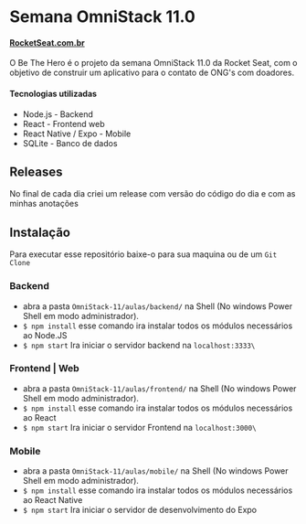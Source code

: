 
# Semana OmniStack 11.0
#### [RocketSeat.com.br](https://rocketseat.com.br/)


O Be The Hero é o projeto da semana OmniStack 11.0 da Rocket Seat, com o objetivo de construir um aplicativo para o contato de ONG's com doadores.

#### Tecnologias utilizadas
- Node.js - Backend
- React - Frontend web
- React Native / Expo - Mobile
- SQLite - Banco de dados 

## Releases

No final de cada dia criei um release com versão do código do dia e com as minhas anotações 

## Instalação 

Para executar esse repositório baixe-o para sua maquina ou de um `Git Clone`

### Backend 

- abra a pasta `OmniStack-11/aulas/backend/` na Shell (No windows Power Shell em modo administrador). 
- `$ npm install` esse comando ira instalar todos os módulos necessários ao Node.JS
-  `$ npm start` Ira iniciar o servidor backend na `localhost:3333\` 

### Frontend | Web

- abra a pasta `OmniStack-11/aulas/frontend/` na Shell (No windows Power Shell em modo administrador). 
- `$ npm install` esse comando ira instalar todos os módulos necessários ao React
-  `$ npm start` Ira iniciar o servidor Frontend na `localhost:3000\` 

### Mobile 

- abra a pasta `OmniStack-11/aulas/mobile/` na Shell (No windows Power Shell em modo administrador). 
- `$ npm install` esse comando ira instalar todos os módulos necessários ao React Native
-  `$ npm start` Ira iniciar o servidor  de desenvolvimento do Expo 




